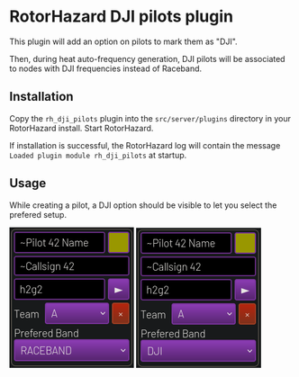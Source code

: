# RotorHazard DJI pilots plugin

This plugin will add an option on pilots to mark them as "DJI".

Then, during heat auto-frequency generation, DJI pilots will be associated to
nodes with DJI frequencies instead of Raceband.

## Installation

Copy the `rh_dji_pilots` plugin into the `src/server/plugins` directory in your RotorHazard install. Start RotorHazard.

If installation is successful, the RotorHazard log will contain the message `Loaded plugin module rh_dji_pilots` at startup.

## Usage

While creating a pilot, a DJI option should be visible to let you select the prefered setup.

![raceband](raceband.png)
![DJI](dji.png)
